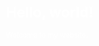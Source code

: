 <html>
<head>
    <title>My Web Page</title>
    <style>
        body {
            background-image: url('Screenshot 2024-05-07 193200.png');
            background-repeat: no-repeat;
            background-attachment: fixed;
            background-size: 100% 100%;
        }
    </style>
</head>
<body>
    <h1><font color="white">Hello, world!</font></h1>
    <p><font color="white">Welcome to my website.</font></p>
</body>
</html>
